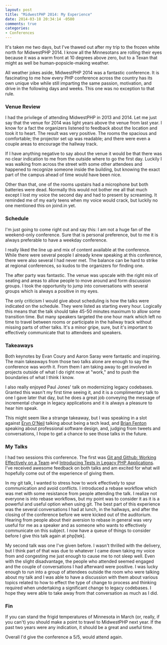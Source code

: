 ```yaml
---
layout: post
title: "MidwestPHP 2014: My Experience"
date: 2014-03-18 20:34:14 -0500
comments: true
categories: 
- Conferences
---
```

It's taken me two days, but I've thawed out after my trip to the frozen white north for MidwestPHP 2014. I know all the Minnesotans are rolling their eyes because it was a warm front at 10 degrees above zero, but to a Texan that might as well be human-popsicle-making weather.

All weather jokes aside, MidwestPHP 2014 was a fantastic conference. It is fascinating to me how every PHP conference across the country has its own unique vibe while still imparting the same passion, motivation, and drive in the following days and weeks. This one was no exception to that rule.

### Venue Review

I had the privilege of attending MidwestPHP in 2013 and 2014. Let me just say that the venue for 2014 was light years above the venue from last year. I know for a fact the organizers listened to feedback about the location and took it to heart. The result was very positive. The rooms the spacious and comfortable; the projector set up was readable; and there were even a couple areas to encourage the hallway track.

If I have anything negative to say about the venue it would be that there was no clear indication to me from the outside where to go the first day. Luckily I was walking from across the street with some other attendees and happened to recognize someone inside the building, but knowing the exact part of the campus ahead of time would have been nice. 

Other than that, one of the rooms upstairs had a microphone but both batteries were dead. Normally this would not bother me all that much except I lost my voice the second day and had to present by screaming. It reminded me of my early teens when my voice would crack, but luckily no one mentioned this on joind.in yet.

### Schedule

I'm just going to come right out and say this: I am not a huge fan of the weekend-only conference. Sure that is personal preference, but to me it is always preferable to have a weekday conference.

I really liked the line up and mix of content available at the conference. While there were several people I already knew speaking at this conference, there were also several I had never met. The balance can be hard to strike at regional conferences, so kudos to the organizers for finding one.

The after party was fantastic. The venue was upscale with the right mix of seating and areas to allow people to move around and form discussion groups. I took the opportunity to jump into conversations with several groups which is always a positive in my eyes.

The only criticism I would give about scheduling is how the talks were indicated on the schedule. They were listed as starting every hour. Logically this means that the talk should take 45-50 minutes maximum to allow some transition time. But many speakers targeted the one hour mark which left no time to travel between rooms or participate in the hallway track without missing parts of other talks. It's a minor gripe, sure, but it's important to effectively communicate that to attendees and speakers.

### Takeaways

Both keynotes by Evan Coury and Aaron Saray were fantastic and inspiring. The main takeaways from those two talks alone are enough to say the conference was worth it. From them I am taking away to get involved in projects outside of what I do right now at "work," and to push the boundaries of what I think I know.

I also really enjoyed Paul Jones' talk on modernizing legacy codebases. Granted this wasn't my first time seeing it, and it is a complimentary talk to one I gave later that day, but he does a great job conveying the message of incremental change in legacy applications and it is always a pleasure to hear him speak.

This might seem like a strange takeaway, but I was speaking in a slot against [Eryn O'Neil](http://twitter.com/eryno) talking about being a tech lead, and [Brian Fenton](https://twitter.com/brianfenton) speaking about professional software design, and, judging from tweets and conversations, I hope to get a chance to see those talks in the future.

### My Talks

I had two sessions this conference. The first was [Git and Github: Working Effectively on a Team](https://joind.in/10541) and [Introducing Tests in Legacy PHP Applications](https://joind.in/10563). I've received awesome feedback on both talks and am excited for what will hopefully come out of the experience of giving them.

In my git talk, I wanted to stress how to work effectively to spur communication and avoid conflicts. I introduced a rebase workflow which was met with some resistance from people attending the talk. I realize not everyone is into rebase workflows, but my point was to consider it as it is a powerful and useful option when using git. The best part of this experience was the several conversations I had at lunch, in the hallways, and after the closing of the conference before we were kicked out of the auditorium. Hearing from people about their aversion to rebase in general was very useful for me as a speaker and as someone who wants to effectively communicate on this subject. I now have a queue of things to consider before I give this talk again at php[tek].

My second talk was one I've given before. I wasn't thrilled with the delivery, but I think part of that was due to whatever I came down taking my voice from and congesting me just enough to cause me to not sleep well. Even with the slight disadvantage, the people who attended seemed engaged and the couple of conversations I had afterward were positive. I was lucky enough to run into a group of attendees outside the room who were talking about my talk and I was able to have a discussion with them about various topics related to how to effect the type of change to process and thinking required when undertaking a significant change to legacy codebases. I hope they were able to take away from that conversation as much as I did.

### Fin

If you can stand the frigid temperatures of Minnesota in March (or, really, if you can't) you should make a point to travel to MidwestPHP next year. If the past two years were any indication, it should be a great and useful time.

Overall I'd give the conference a 5/5, would attend again.
